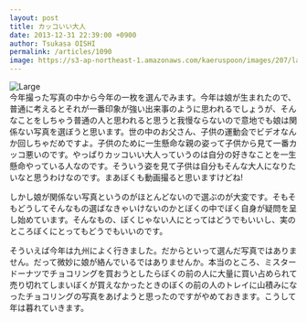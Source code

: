 ```yaml
---
layout: post
title: カッコいい大人
date: 2013-12-31 22:39:00 +0900
author: Tsukasa OISHI
permalink: /articles/1090
image: https://s3-ap-northeast-1.amazonaws.com/kaeruspoon/images/207/large.JPG?1388497173
---
```



![Large](https://s3-ap-northeast-1.amazonaws.com/kaeruspoon/images/207/large.JPG?1388497173)  
今年撮った写真の中から今年の一枚を選んでみます。今年は娘が生まれたので、普通に考えるとそれが一番印象が強い出来事のように思われるでしょうが、そんなことをしちゃう普通の人と思われると思うと我慢ならないので意地でも娘は関係ない写真を選ぼうと思います。世の中のお父さん、子供の運動会でビデオなんか回しちゃだめですよ。子供のために一生懸命な親の姿って子供から見て一番カッコ悪いのです。やっぱりカッコいい大人っていうのは自分の好きなことを一生懸命やっている人なのです。そういう姿を見て子供は自分もそんな大人になりたいなと思うわけなのです。まあぼくも動画撮ると思いますけどね!  

しかし娘が関係ない写真というのがほとんどないので選ぶのが大変です。そもそもどうしてそんなもの選ばなきゃいけないのかとぼくの中でぼく自身が疑問を呈し始めています。そんなもの、ぼくじゃない人にとってはどうでもいいし、実のところぼくにとってもどうでもいいのです。  

そういえば今年は九州によく行きました。だからといって選んだ写真ではありません。だって微妙に娘が絡んでいるではありませんか。本当のところ、ミスタードーナツでチョコリングを買おうとしたらぼくの前の人に大量に買い占められて売り切れてしまいぼくが買えなかったときのぼくの前の人のトレイに山積みになったチョコリングの写真をあげようと思ったのですがやめておきます。こうして年は暮れていきます。  


